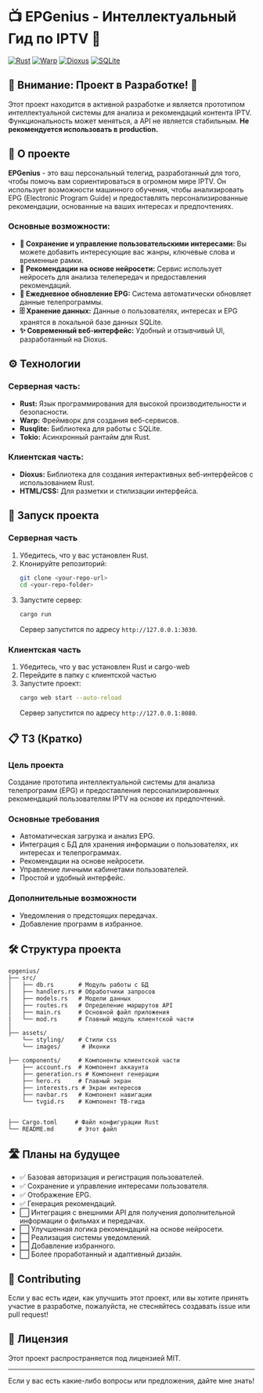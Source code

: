 # 📺 EPGenius - Интеллектуальный Гид по IPTV 🤖

[![Rust](https://img.shields.io/badge/rust-v1.70+-orange.svg)](https://www.rust-lang.org/)
[![Warp](https://img.shields.io/badge/warp-v0.3-blue.svg)](https://crates.io/crates/warp)
[![Dioxus](https://img.shields.io/badge/dioxus-v0.5-brightgreen.svg)](https://dioxus.rs/)
[![SQLite](https://img.shields.io/badge/sqlite-3-yellowgreen.svg)](https://www.sqlite.org/index.html)


## 🚧 Внимание: Проект в Разработке! 🚧

Этот проект находится в активной разработке и является прототипом интеллектуальной системы для анализа и рекомендаций контента IPTV.  Функциональность может меняться, а API не является стабильным. **Не рекомендуется использовать в production.**

## 🤔 О проекте

**EPGenius** - это ваш персональный телегид, разработанный для того, чтобы помочь вам сориентироваться в огромном мире IPTV. Он использует возможности машинного обучения, чтобы анализировать EPG (Electronic Program Guide) и предоставлять персонализированные рекомендации, основанные на ваших интересах и предпочтениях.

### Основные возможности:
*   **💾 Сохранение и управление пользовательскими интересами:** Вы можете добавить интересующие вас жанры, ключевые слова и временные рамки.
*   **🤖 Рекомендации на основе нейросети:** Сервис использует нейросеть для анализа телепередач и предоставления рекомендаций. 
*   **📅 Ежедневное обновление EPG:**  Система автоматически обновляет данные телепрограммы.
*   **🗄️ Хранение данных:** Данные о пользователях, интересах и EPG хранятся в локальной базе данных SQLite.
*   **✨ Современный веб-интерфейс:** Удобный и отзывчивый UI, разработанный на Dioxus.

## ⚙️ Технологии

### Серверная часть:
*   **Rust:** Язык программирования для высокой производительности и безопасности.
*   **Warp:** Фреймворк для создания веб-сервисов.
*   **Rusqlite:** Библиотека для работы с SQLite.
*   **Tokio:** Асинхронный рантайм для Rust.

### Клиентская часть:
*   **Dioxus:** Библиотека для создания интерактивных веб-интерфейсов с использованием Rust.
*   **HTML/CSS:** Для разметки и стилизации интерфейса.

## 🚀 Запуск проекта

### Серверная часть

1.  Убедитесь, что у вас установлен Rust.
2.  Клонируйте репозиторий:
    ```bash
    git clone <your-repo-url>
    cd <your-repo-folder>
    ```
3.  Запустите сервер:
    ```bash
    cargo run
    ```
    Сервер запустится по адресу `http://127.0.0.1:3030`.

### Клиентская часть
1.  Убедитесь, что у вас установлен Rust и cargo-web
2.  Перейдите в папку с клиентской частью
3.  Запустите проект:
    ```bash
    cargo web start --auto-reload
    ```
    Сервер запустится по адресу `http://127.0.0.1:8080`.

## 📋 ТЗ (Кратко)

### Цель проекта
Создание прототипа интеллектуальной системы для анализа телепрограмм (EPG) и предоставления персонализированных рекомендаций пользователям IPTV на основе их предпочтений.

### Основные требования
*   Автоматическая загрузка и анализ EPG.
*   Интеграция с БД для хранения информации о пользователях, их интересах и телепрограммах.
*   Рекомендации на основе нейросети.
*   Управление личными кабинетами пользователей.
*   Простой и удобный интерфейс.

### Дополнительные возможности
*  Уведомления о предстоящих передачах.
*   Добавление программ в избранное.

## 🛠️ Структура проекта
```
epgenius/
├── src/
│   ├── db.rs       # Модуль работы с БД
│   ├── handlers.rs # Обработчики запросов
│   ├── models.rs   # Модели данных
│   ├── routes.rs   # Определение маршрутов API
│   ├── main.rs     # Основной файл приложения
|   └── mod.rs      # Главный модуль клиентской части
│   
├── assets/
    └── styling/    # Стили css
    └── images/      # Иконки
    
├── components/     # Компоненты клиентской части
    ├── account.rs  # Компонент аккаунта
    ├── generation.rs # Компонент генерации
    ├── hero.rs     # Главный экран
    ├── interests.rs # Экран интересов
    ├── navbar.rs   # Компонент навигации
    └── tvgid.rs    # Компонент ТВ-гида
    

├── Cargo.toml     # Файл конфигурации Rust
└── README.md       # Этот файл
```

## 🛣️ Планы на будущее

*   ✅ Базовая авторизация и регистрация пользователей.
*   ✅ Сохранение и управление интересами пользователя.
*   ✅ Отображение EPG.
*   ✅ Генерация рекомендаций.
*   ⬜  Интеграция с внешними API для получения дополнительной информации о фильмах и передачах.
*   ⬜  Улучшенная логика рекомендаций на основе нейросети.
*   ⬜  Реализация системы уведомлений.
*   ⬜  Добавление избранного.
*   ⬜  Более проработанный и адаптивный дизайн.

## 🤝 Contributing

Если у вас есть идеи, как улучшить этот проект, или вы хотите принять участие в разработке, пожалуйста, не стесняйтесь создавать issue или pull request!

## 📜 Лицензия

Этот проект распространяется под лицензией MIT.

---
Если у вас есть какие-либо вопросы или предложения, дайте мне знать!
